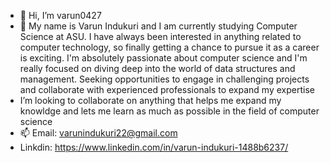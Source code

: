- 👋 Hi, I’m varun0427
- 👀 My name is Varun Indukuri and I am currently studying Computer Science at ASU. I have always been interested in anything related to computer technology, 
so finally getting a chance to pursue it as a career is exciting. I'm absolutely passionate about computer science and I'm really focused on diving deep into the world of data structures 
and management. Seeking opportunities to engage in challenging projects and collaborate with experienced professionals to expand my expertise
-  I’m looking to collaborate on anything that helps me expand my knowldge and lets me learn as much as possible in the field of computer science
- 📫 Email: varunindukuri22@gmail.com
- Linkdin: https://www.linkedin.com/in/varun-indukuri-1488b6237/

<!---
varun0427/varun0427 is a ✨ special ✨ repository because its `README.md` (this file) appears on your GitHub profile.
You can click the Preview link to take a look at your changes.
--->
